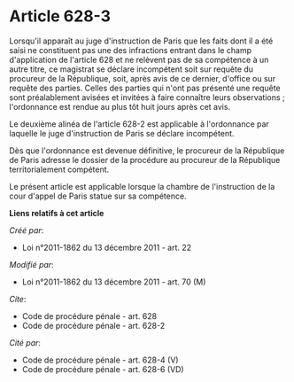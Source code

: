 # Article 628-3

Lorsqu'il apparaît au juge d'instruction de Paris que les faits dont il a été saisi ne constituent pas une des infractions
entrant dans le champ d'application de l'article 628 et ne relèvent pas de sa compétence à un autre titre, ce magistrat se
déclare incompétent soit sur requête du procureur de la République, soit, après avis de ce dernier, d'office ou sur requête
des parties. Celles des parties qui n'ont pas présenté une requête sont préalablement avisées et invitées à faire connaître
leurs observations ; l'ordonnance est rendue au plus tôt huit jours après cet avis. 

Le deuxième alinéa de l'article 628-2 est applicable à l'ordonnance par laquelle le juge d'instruction de Paris se déclare
incompétent. 

Dès que l'ordonnance est devenue définitive, le procureur de la République de Paris adresse le dossier de la procédure au
procureur de la République territorialement compétent. 

Le présent article est applicable lorsque la chambre de l'instruction de la cour d'appel de Paris statue sur sa compétence.

**Liens relatifs à cet article**

_Créé par_:

  - Loi n°2011-1862 du 13 décembre 2011 - art. 22

_Modifié par_:

  - Loi n°2011-1862 du 13 décembre 2011 - art. 70 (M)

_Cite_:

  - Code de procédure pénale - art. 628
  - Code de procédure pénale - art. 628-2

_Cité par_:

  - Code de procédure pénale - art. 628-4 (V)
  - Code de procédure pénale - art. 628-6 (VD)
